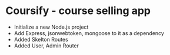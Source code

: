 # Coursify - course selling app

 - Initialize a new Node.js project
 - Add Express, jsonwebtoken, mongoose to it as a dependency 
 - Added Skelton Routes
 - Added User, Admin Router